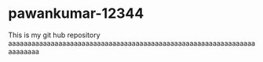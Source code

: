 # pawankumar-12344
This is my git hub repository
<br>
aaaaaaaaaaaaaaaaaaaaaaaaaaaaaaaaaaaaaaaaaaaaaaaaaaaaaaaaaaaaaaaaaaaaaaaa
